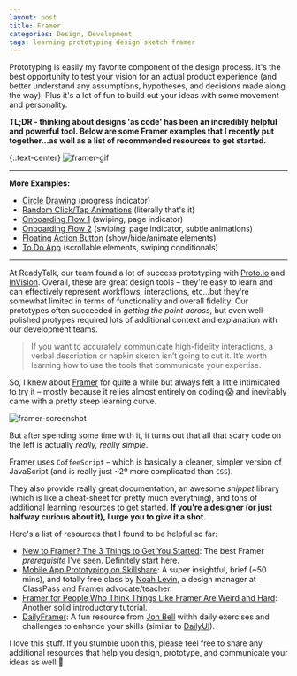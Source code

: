 ```yaml
---
layout: post
title: Framer
categories: Design, Development
tags: learning prototyping design sketch framer
---
```

Prototyping is easily my favorite component of the design process. It's the best opportunity to test your vision for an actual product experience (and better understand any assumptions, hypotheses, and decisions made along the way). Plus it's a lot of fun to build out your ideas with some movement and personality.

**TL;DR - thinking about designs 'as code' has been an incredibly helpful and powerful tool. Below are some Framer examples that I recently put together...as well as a list of recommended resources to get started.**

{:.text-center}
![framer-gif](https://cloud.githubusercontent.com/assets/178044/24365532/7b915fba-12d3-11e7-8431-42a0c1bccefb.gif)

---
**More Examples:**

- [Circle Drawing](https://framer.cloud/PzvdM/) (progress indicator)
- [Random Click/Tap Animations](https://framer.cloud/uBiLd/) (literally that's it)
- [Onboarding Flow 1](https://framer.cloud/YVcis/) (swiping, page indicator)
- [Onboarding Flow 2](https://framer.cloud/vmKSk/) (swiping, page indicator, subtle animations)
- [Floating Action Button](https://framer.cloud/zFQkt/) (show/hide/animate elements)
- [To Do App](https://framer.cloud/mHvdP/) (scrollable elements, swiping conditionals)

---

At ReadyTalk, our team found a lot of success prototyping with [Proto.io](http://proto.io) and [InVision](http://invisionapp.com). Overall, these are great design tools – they're easy to learn and can effectively represent workflows, interactions, etc...but they're somewhat limited in terms of functionality and overall fidelity. Our prototypes often succeeded in _getting the point across_, but even well-polished protypes required lots of additional context and explanation with our development teams.

> If you want to accurately communicate high-fidelity interactions, a verbal description or napkin sketch isn’t going to cut it. It’s worth learning how to use the tools that communicate your expertise.

So, I knew about [Framer](http://framer.com) for quite a while but always felt a little intimidated to try it – mostly because it relies almost entirely on coding :scream: and inevitably came with a pretty steep learning curve.

![framer-screenshot](https://cloud.githubusercontent.com/assets/178044/24334276/d9748184-1224-11e7-85e0-1e88b200a376.png)

But after spending some time with it, it turns out that all that scary code on the left is actually _really, really simple_.

Framer uses `CoffeeScript` – which is basically a cleaner, simpler version of JavaScript (and is really just ~2º more complicated than `CSS`). 

They also provide really great documentation, an awesome _snippet_ library (which is like a cheat-sheet for pretty much everything), and tons of additional learning resources to get started. **If you're a designer (or just halfway curious about it), I urge you to give it a shot.**

Here's a list of resources that I found to be helpful so far:

- [New to Framer? The 3 Things to Get You Started](https://blog.framer.com/new-to-framer-just-3-things-to-get-you-started-47397f27c71e#.3x7mt2ly3): The best Framer _prerequisite_ I've seen. Definitely start here.
- [Mobile App Prototyping on Skillshare](https://www.skillshare.com/classes/Mobile-App-Prototyping-Designing-Custom-Interactions/382444545/): A super insightful, brief (~50 mins), and totally free class by [Noah Levin](http://nlevin.dribbble.com/), a design manager at ClassPass and Framer advocate/teacher.
- [Framer for People Who Think Things Like Framer Are Weird and Hard](https://blog.framer.com/framer-js-for-people-who-think-things-like-framer-js-are-weird-and-hard-add2068c8114#.szvqi7cp2): Another solid introductory tutorial.
- [DailyFramer](http://dailyframer.com): A fun resource from [Jon Bell](http://jonbell.co) withh daily exercises and challenges to enhance your skills (similar to [DailyUI](http://dailiyui.co)).

I love this stuff. If you stumble upon this, please feel free to share any additional resources that help you design, prototype, and communicate your ideas as well :beers:
